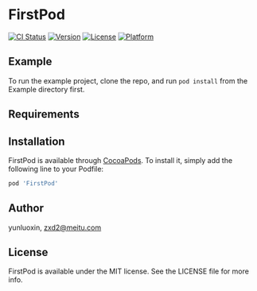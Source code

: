 # FirstPod

[![CI Status](https://img.shields.io/travis/yunluoxin/FirstPod.svg?style=flat)](https://travis-ci.org/yunluoxin/FirstPod)
[![Version](https://img.shields.io/cocoapods/v/FirstPod.svg?style=flat)](https://cocoapods.org/pods/FirstPod)
[![License](https://img.shields.io/cocoapods/l/FirstPod.svg?style=flat)](https://cocoapods.org/pods/FirstPod)
[![Platform](https://img.shields.io/cocoapods/p/FirstPod.svg?style=flat)](https://cocoapods.org/pods/FirstPod)

## Example

To run the example project, clone the repo, and run `pod install` from the Example directory first.

## Requirements

## Installation

FirstPod is available through [CocoaPods](https://cocoapods.org). To install
it, simply add the following line to your Podfile:

```ruby
pod 'FirstPod'
```

## Author

yunluoxin, zxd2@meitu.com

## License

FirstPod is available under the MIT license. See the LICENSE file for more info.
